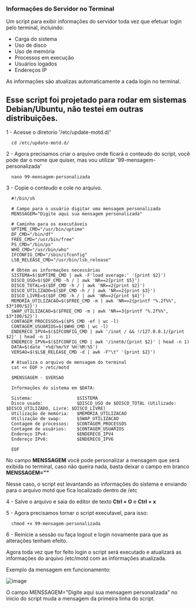 ### Informações do Servidor no Terminal

Um script para exibir informações do servidor toda vez que efetuar login pelo terminal, incluindo:

- Carga do sistema
- Uso de disco
- Uso de memória
- Processos em execução
- Usuários logados
- Endereços IP

As informações são atualizas automaticamente a cada login no terminal.


## Esse script foi projetado para rodar em sistemas Debian/Ubuntu, não testei em outras distribuições.


1 - Acesse o diretorio '/etc/update-motd.d/'

      cd /etc/update-motd.d/

2 - Agora precisamos criar o arquivo onde ficará o conteudo do script, você pode dar o nome que quiser, mas vou utilizar '99-mensagem-personalizada'

      nano 99-mensagem-personalizada

3 - Copie o conteudo e cole no arquivo.

      #!/bin/sh

      # Campo para o usuário digitar uma mensagem personalizada
      MENSSAGEM="Digite aqui sua mensagem personalizada"

      # Caminho para os executáveis
      UPTIME_CMD="/usr/bin/uptime"
      DF_CMD="/bin/df"
      FREE_CMD="/usr/bin/free"
      PS_CMD="/bin/ps"
      WHO_CMD="/usr/bin/who"
      IFCONFIG_CMD="/sbin/ifconfig"
      LSB_RELEASE_CMD="/usr/bin/lsb_release"

      # Obtém as informações necessárias
      SISTEMA=$($UPTIME_CMD | awk -F'load average:' '{print $2}')
      DISCO_USO=$($DF_CMD -h / | awk 'NR==2{print $5}')
      DISCO_TOTAL=$($DF_CMD -h / | awk 'NR==2{print $2}')
      DISCO_UTILIZADO=$($DF_CMD -h / | awk 'NR==2{print $3}')
      DISCO_LIVRE=$($DF_CMD -h / | awk 'NR==2{print $4}')
      MEMORIA_UTILIZACAO=$($FREE_CMD -m | awk 'NR==2{printf "%.2f%%", $3*100/$2}')
      SWAP_UTILIZACAO=$($FREE_CMD -m | awk 'NR==3{printf "%.2f%%", $3*100/$2}')
      CONTAGEM_PROCESSOS=$($PS_CMD -ef | wc -l)
      CONTAGEM_USUARIOS=$($WHO_CMD | wc -l)
      ENDERECO_IPV4=$($IFCONFIG_CMD | awk '/inet / && !/127.0.0.1/{print $2}' | head -n 1)
      ENDERECO_IPV6=$($IFCONFIG_CMD | awk '/inet6/{print $2}' | head -n 1)
      DATA=$(date '+%d/%m/%Y %H:%M:%S')
      VERSAO=$($LSB_RELEASE_CMD -d | awk -F"\t" '{print $2}')

      # Atualiza o arquivo de mensagem do terminal
      cat << EOF > /etc/motd

      $MENSSAGEM - $VERSAO

      Informações do sistema em $DATA:

      Sistema:                 $SISTEMA
      Disco usado:             $DISCO_USO de $DISCO_TOTAL (Utilizado: $DISCO_UTILIZADO, Livre: $DISCO_LIVRE)
      Utilização de memória:   $MEMORIA_UTILIZACAO
      Utilização de swap:      $SWAP_UTILIZACAO
      Contagem de processos:   $CONTAGEM_PROCESSOS
      Contagem de usuários:    $CONTAGEM_USUARIOS
      Endereço IPv4:           $ENDERECO_IPV4
      Endereço IPv6:           $ENDERECO_IPV6

      EOF


No campo **MENSSAGEM** você pode personalizar a mensagem que será exibida no terminal, caso não queira nada, basta deixar o campo em branco **MENSSAGEM=""**

Nesse caso, o script est levantando as informações do sistema e enviando para o arquivo motd que fica localizado dentro de /etc 

4 - Salve o arquivo e saia do editor de texto **Ctrl + O** e **Ctrl + x**

5 - Agora precisamos tornar o script executavel, para isso:

      chmod +x 99-mensagem-personalizada

6 - Reinicie a sessão ou faça logout e login novamente para que as alterações tenham efeito.

Agora toda vez que for feito login o script será executado e atualizará as informações do arquivo /etc/motd com as informações atualizada.

Exemplo da mensagem em funcionamento:

![image](https://github.com/zudefoque/Informacoes-do-Servidor-Terminal/assets/47385049/a2c8a413-e91c-48d5-b8e4-ab488b14c07d)

O campo MENSSAGEM="Digite aqui sua mensagem personalizada" no inicio do script muda a mensagem da primeira linha do script.
